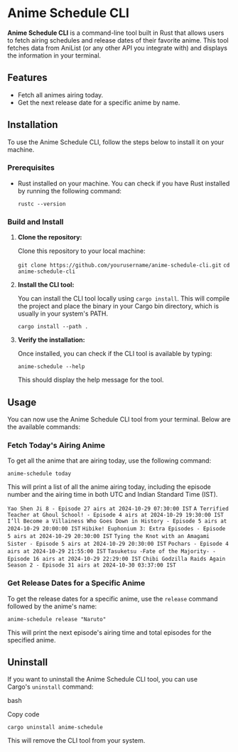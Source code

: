Anime Schedule CLI
==================

**Anime Schedule CLI** is a command-line tool built in Rust that allows users to fetch airing schedules and release dates of their favorite anime. This tool fetches data from AniList (or any other API you integrate with) and displays the information in your terminal.

Features
--------

-   Fetch all animes airing today.
-   Get the next release date for a specific anime by name.

Installation
------------

To use the Anime Schedule CLI, follow the steps below to install it on your machine.

### Prerequisites

-   Rust installed on your machine. You can check if you have Rust installed by running the following command:

    `rustc --version`

### Build and Install

1.  **Clone the repository:**

    Clone this repository to your local machine:

    `git clone https://github.com/yourusername/anime-schedule-cli.git`
    `cd anime-schedule-cli`

2.  **Install the CLI tool:**

    You can install the CLI tool locally using `cargo install`. This will compile the project and place the binary in your Cargo bin directory, which is usually in your system's PATH.

    `cargo install --path .`

4.  **Verify the installation:**

    Once installed, you can check if the CLI tool is available by typing:

    `anime-schedule --help`

    This should display the help message for the tool.

Usage
-----

You can now use the Anime Schedule CLI tool from your terminal. Below are the available commands:

### Fetch Today's Airing Anime

To get all the anime that are airing today, use the following command:

`anime-schedule today`

This will print a list of all the anime airing today, including the episode number and the airing time in both UTC and Indian Standard Time (IST).

`Yao Shen Ji 8 - Episode 27 airs at 2024-10-29 07:30:00 IST`
`A Terrified Teacher at Ghoul School! - Episode 4 airs at 2024-10-29 19:30:00 IST`
`I’ll Become a Villainess Who Goes Down in History - Episode 5 airs at 2024-10-29 20:00:00 IST`
`Hibike! Euphonium 3: Extra Episodes - Episode 5 airs at 2024-10-29 20:30:00 IST`
`Tying the Knot with an Amagami Sister - Episode 5 airs at 2024-10-29 20:30:00 IST`
`Pochars - Episode 4 airs at 2024-10-29 21:55:00 IST`
`Tasuketsu -Fate of the Majority- - Episode 16 airs at 2024-10-29 22:29:00 IST`
`Chibi Godzilla Raids Again Season 2 - Episode 31 airs at 2024-10-30 03:37:00 IST`

### Get Release Dates for a Specific Anime

To get the release dates for a specific anime, use the `release` command followed by the anime's name:

`anime-schedule release "Naruto"`

This will print the next episode's airing time and total episodes for the specified anime.

Uninstall
---------

If you want to uninstall the Anime Schedule CLI tool, you can use Cargo's `uninstall` command:

bash

Copy code

`cargo uninstall anime-schedule`

This will remove the CLI tool from your system.